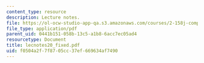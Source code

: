 ```yaml
---
content_type: resource
description: Lecture notes.
file: https://ol-ocw-studio-app-qa.s3.amazonaws.com/courses/2-158j-computational-geometry-spring-2003/f0504a2f7f8705cc37ef669634af7490_lecnotes20_fixed.pdf
file_type: application/pdf
parent_uid: 0441b151-058b-13c5-a1b8-6acc7ec05ad4
resourcetype: Document
title: lecnotes20_fixed.pdf
uid: f0504a2f-7f87-05cc-37ef-669634af7490
---
```

